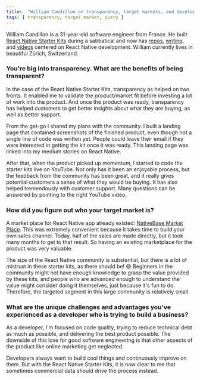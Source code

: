 ```yaml
---
title:  "William Candillon on transparency, target markets, and developers building businesses"
tags: [ transparency, target market, query ]
---
```


William Candillon is a 31-year-old software engineer from France. He built [React Native Starter Kits](https://react-native.shop/) during a sabbatical and now has [repos](http://github.com/wcandillon), [writing](https://medium.com/@wcandillon), and [videos](https://www.youtube.com/channel/UC806fwFWpiLQV5y-qifzHnA) centered on React Native development. William currently lives in beautiful Zürich, Switzerland.

### You're big into transparency. What are the benefits of being transparent?
In the case of the React Native Starter Kits, transparency as helped on two fronts. It enabled me to validate the product/market fit before investing a lot of work into the product. And once the product was ready, transparency has helped customers to get better insights about what they are buying, as well as better support.

From the get-go I shared my plans with the community. I built a landing page that contained screenshots of the finished product, even though not a single line of code was written yet. People could leave their email if they were interested in getting the kit once it was ready. This landing page was linked into my medium stories on React Native.

After that, when the product picked up momentum, I started to code the starter kits live on YouTube. Not only has it been an enjoyable process, but the feedback from the community has been great, and it really gives potential customers a sense of what they would be buying. It has also helped tremendously with customer support. Many questions can be answered by pointing to the right YouTube video.

### How did you figure out who your target market is?
A market place for React Native app already existed: [NativeBase Market Place](https://market.nativebase.io/). This was extremely convenient because it takes time to build your own sales channel. Today, half of the sales are made directly, but it took many months to get to that result. So having an existing marketplace for the product was very valuable.

The size of the React Native community is substantial, but there is a lot of mistrust in these starter kits, as there should be! 😅 Beginners in the community might not have enough knowledge to grasp the value provided by these kits, and people who are advanced enough to understand the value might consider doing it themselves, just because it's fun to do. Therefore, the targeted segment in this large community is relatively small.

### What are the unique challenges and advantages you've experienced as a developer who is trying to build a business?
As a developer, I'm focused on code quality, trying to reduce technical debt as much as possible, and delivering the best product possible. The downside of this love for good software engineering is that other aspects of the product like online marketing get neglected.

Developers always want to build cool things and continuously improve on them. But with the React Native Starter Kits, it is now clear to me that sometimes commercial data should drive the process instead.
